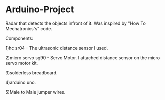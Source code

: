 # Arduino-Project
Radar that detects the objects infront of it. Was inspired by "How To Mechatronics's" code.


Components:

1)hc sr04 - The ultrasonic distance sensor I used.

2)micro servo sg90 - Servo Motor. I attached distance sensor on the micro servo motor kit.

3)solderless breadboard.

4)arduino uno.

5)Male to Male jumper wires.
